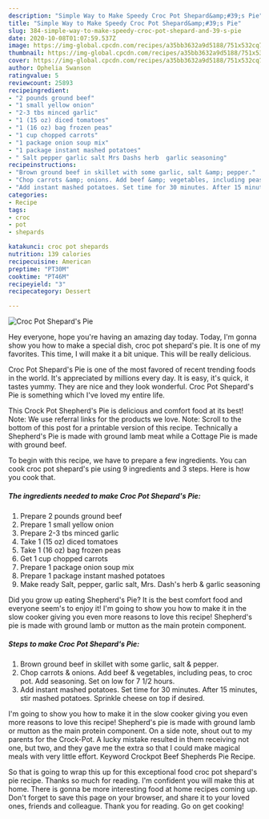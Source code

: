 ```yaml
---
description: "Simple Way to Make Speedy Croc Pot Shepard&amp;#39;s Pie"
title: "Simple Way to Make Speedy Croc Pot Shepard&amp;#39;s Pie"
slug: 384-simple-way-to-make-speedy-croc-pot-shepard-and-39-s-pie
date: 2020-10-08T01:07:59.537Z
image: https://img-global.cpcdn.com/recipes/a35bb3632a9d5188/751x532cq70/croc-pot-shepards-pie-recipe-main-photo.jpg
thumbnail: https://img-global.cpcdn.com/recipes/a35bb3632a9d5188/751x532cq70/croc-pot-shepards-pie-recipe-main-photo.jpg
cover: https://img-global.cpcdn.com/recipes/a35bb3632a9d5188/751x532cq70/croc-pot-shepards-pie-recipe-main-photo.jpg
author: Ophelia Swanson
ratingvalue: 5
reviewcount: 25893
recipeingredient:
- "2 pounds ground beef"
- "1 small yellow onion"
- "2-3 tbs minced garlic"
- "1 (15 oz) diced tomatoes"
- "1 (16 oz) bag frozen peas"
- "1 cup chopped carrots"
- "1 package onion soup mix"
- "1 package instant mashed potatoes"
- " Salt pepper garlic salt Mrs Dashs herb  garlic seasoning"
recipeinstructions:
- "Brown ground beef in skillet with some garlic, salt &amp; pepper."
- "Chop carrots &amp; onions. Add beef &amp; vegetables, including peas, to croc pot. Add seasoning. Set on low for 7 1/2 hours."
- "Add instant mashed potatoes. Set time for 30 minutes. After 15 minutes, stir mashed potatoes. Sprinkle cheese on top if desired."
categories:
- Recipe
tags:
- croc
- pot
- shepards

katakunci: croc pot shepards 
nutrition: 139 calories
recipecuisine: American
preptime: "PT30M"
cooktime: "PT46M"
recipeyield: "3"
recipecategory: Dessert

---
```



![Croc Pot Shepard&#39;s Pie](https://img-global.cpcdn.com/recipes/a35bb3632a9d5188/751x532cq70/croc-pot-shepards-pie-recipe-main-photo.jpg)

Hey everyone, hope you're having an amazing day today. Today, I'm gonna show you how to make a special dish, croc pot shepard&#39;s pie. It is one of my favorites. This time, I will make it a bit unique. This will be really delicious.

Croc Pot Shepard&#39;s Pie is one of the most favored of recent trending foods in the world. It's appreciated by millions every day. It is easy, it's quick, it tastes yummy. They are nice and they look wonderful. Croc Pot Shepard&#39;s Pie is something which I've loved my entire life.

This Crock Pot Shepherd&#39;s Pie is delicious and comfort food at its best! Note: We use referral links for the products we love. Note: Scroll to the bottom of this post for a printable version of this recipe. Technically a Shepherd&#39;s Pie is made with ground lamb meat while a Cottage Pie is made with ground beef.


To begin with this recipe, we have to prepare a few ingredients. You can cook croc pot shepard&#39;s pie using 9 ingredients and 3 steps. Here is how you cook that.

<!--inarticleads1-->

##### The ingredients needed to make Croc Pot Shepard&#39;s Pie:

1. Prepare 2 pounds ground beef
1. Prepare 1 small yellow onion
1. Prepare 2-3 tbs minced garlic
1. Take 1 (15 oz) diced tomatoes
1. Take 1 (16 oz) bag frozen peas
1. Get 1 cup chopped carrots
1. Prepare 1 package onion soup mix
1. Prepare 1 package instant mashed potatoes
1. Make ready  Salt, pepper, garlic salt, Mrs. Dash&#39;s herb &amp; garlic seasoning


Did you grow up eating Shepherd&#39;s Pie? It is the best comfort food and everyone seem&#39;s to enjoy it! I&#39;m going to show you how to make it in the slow cooker giving you even more reasons to love this recipe! Shepherd&#39;s pie is made with ground lamb or mutton as the main protein component. 

<!--inarticleads2-->

##### Steps to make Croc Pot Shepard&#39;s Pie:

1. Brown ground beef in skillet with some garlic, salt &amp; pepper.
1. Chop carrots &amp; onions. Add beef &amp; vegetables, including peas, to croc pot. Add seasoning. Set on low for 7 1/2 hours.
1. Add instant mashed potatoes. Set time for 30 minutes. After 15 minutes, stir mashed potatoes. Sprinkle cheese on top if desired.


I&#39;m going to show you how to make it in the slow cooker giving you even more reasons to love this recipe! Shepherd&#39;s pie is made with ground lamb or mutton as the main protein component. On a side note, shout out to my parents for the Crock-Pot. A lucky mistake resulted in them receiving not one, but two, and they gave me the extra so that I could make magical meals with very little effort. Keyword Crockpot Beef Shepherds Pie Recipe. 

So that is going to wrap this up for this exceptional food croc pot shepard&#39;s pie recipe. Thanks so much for reading. I'm confident you will make this at home. There is gonna be more interesting food at home recipes coming up. Don't forget to save this page on your browser, and share it to your loved ones, friends and colleague. Thank you for reading. Go on get cooking!
